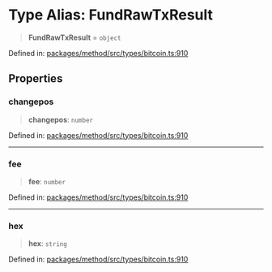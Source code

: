 # Type Alias: FundRawTxResult

> **FundRawTxResult** = `object`

Defined in: [packages/method/src/types/bitcoin.ts:910](https://github.com/dcdpr/did-btcr2-js/blob/4a717493e735221d072999f212891939f4de3f23/packages/method/src/types/bitcoin.ts#L910)

## Properties

### changepos

> **changepos**: `number`

Defined in: [packages/method/src/types/bitcoin.ts:910](https://github.com/dcdpr/did-btcr2-js/blob/4a717493e735221d072999f212891939f4de3f23/packages/method/src/types/bitcoin.ts#L910)

***

### fee

> **fee**: `number`

Defined in: [packages/method/src/types/bitcoin.ts:910](https://github.com/dcdpr/did-btcr2-js/blob/4a717493e735221d072999f212891939f4de3f23/packages/method/src/types/bitcoin.ts#L910)

***

### hex

> **hex**: `string`

Defined in: [packages/method/src/types/bitcoin.ts:910](https://github.com/dcdpr/did-btcr2-js/blob/4a717493e735221d072999f212891939f4de3f23/packages/method/src/types/bitcoin.ts#L910)
